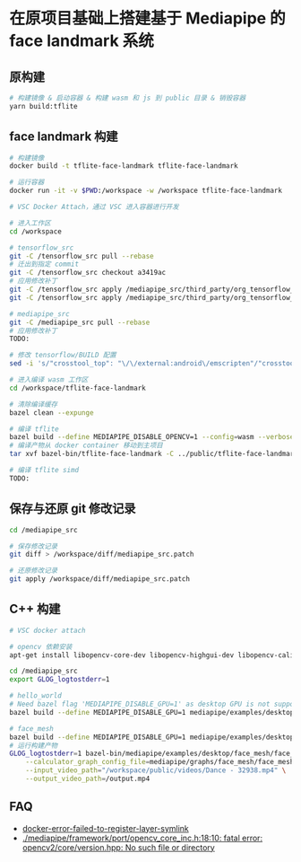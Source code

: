 # 在原项目基础上搭建基于 Mediapipe 的 face landmark 系统

## 原构建

```sh
# 构建镜像 & 启动容器 & 构建 wasm 和 js 到 public 目录 & 销毁容器
yarn build:tflite
```

## face landmark 构建

```sh
# 构建镜像
docker build -t tflite-face-landmark tflite-face-landmark

# 运行容器
docker run -it -v $PWD:/workspace -w /workspace tflite-face-landmark

# VSC Docker Attach，通过 VSC 进入容器进行开发

# 进入工作区
cd /workspace

# tensorflow_src
git -C /tensorflow_src pull --rebase
# 迁出到指定 commit 
git -C /tensorflow_src checkout a3419ac
# 应用修改补丁
git -C /tensorflow_src apply /mediapipe_src/third_party/org_tensorflow_compatibility_fixes.diff
git -C /tensorflow_src apply /mediapipe_src/third_party/org_tensorflow_custom_ops.diff

# mediapipe_src
git -C /mediapipe_src pull --rebase
# 应用修改补丁
TODO:

# 修改 tensorflow/BUILD 配置
sed -i 's/"crosstool_top": "\/\/external:android\/emscripten"/"crosstool_top": "@emsdk\/\/emscripten_toolchain:everything"/' /tensorflow_src/tensorflow/BUILD

# 进入编译 wasm 工作区
cd /workspace/tflite-face-landmark

# 清除编译缓存
bazel clean --expunge

# 编译 tflite
bazel build --define MEDIAPIPE_DISABLE_OPENCV=1 --config=wasm --verbose_failures -c opt :tflite-face-landmark
# 编译产物从 docker container 移动到主项目
tar xvf bazel-bin/tflite-face-landmark -C ../public/tflite-face-landmark

# 编译 tflite simd
TODO: 
```

## 保存与还原 git 修改记录

```sh
cd /mediapipe_src

# 保存修改记录
git diff > /workspace/diff/mediapipe_src.patch

# 还原修改记录
git apply /workspace/diff/mediapipe_src.patch
```

## C++ 构建

```sh
# VSC docker attach

# opencv 依赖安装
apt-get install libopencv-core-dev libopencv-highgui-dev libopencv-calib3d-dev libopencv-features2d-dev libopencv-imgproc-dev libopencv-video-dev libopencv-contrib-dev

cd /mediapipe_src
export GLOG_logtostderr=1

# hello_world
# Need bazel flag 'MEDIAPIPE_DISABLE_GPU=1' as desktop GPU is not supported currently.
bazel build --define MEDIAPIPE_DISABLE_GPU=1 mediapipe/examples/desktop/hello_world:hello_world

# face_mesh
bazel build --define MEDIAPIPE_DISABLE_GPU=1 mediapipe/examples/desktop/face_mesh:face_mesh_cpu
# 运行构建产物
GLOG_logtostderr=1 bazel-bin/mediapipe/examples/desktop/face_mesh/face_mesh_cpu \
    --calculator_graph_config_file=mediapipe/graphs/face_mesh/face_mesh_desktop_live.pbtxt \
    --input_video_path="/workspace/public/videos/Dance - 32938.mp4" \
    --output_video_path=/output.mp4
```

## FAQ

- [docker-error-failed-to-register-layer-symlink](https://stackoverflow.com/questions/44942790/docker-error-failed-to-register-layer-symlink)
- [./mediapipe/framework/port/opencv_core_inc.h:18:10: fatal error: opencv2/core/version.hpp: No such file or directory](https://github.com/google/mediapipe/issues/496)
